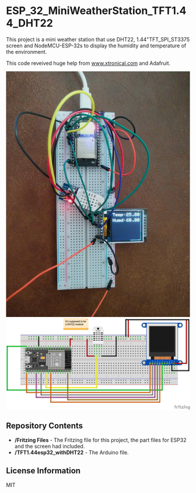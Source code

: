 # ESP_32_MiniWeatherStation_TFT1.44_DHT22

This project is a mini weather station that use DHT22, 1.44"TFT_SPI_ST3375 screen and NodeMCU-ESP-32s to display the humidity and 
temperature of the environment.

This code reveived huge help from www.xtronical.com and Adafruit.

![overview](https://github.com/JieGH/ESP_32_MiniWeatherStation_TFT1.44_DHT22/blob/master/Pic_.jpg)
![bb pic](https://github.com/JieGH/ESP_32_MiniWeatherStation_TFT1.44_DHT22/blob/master/Fritzing%20Files/TFT1.44esp32_withDHT22_bb.png)

Repository Contents
-------------------

* **/Fritzing Files** - The Fritzing file for this project, the part files for ESP32 and the screen had included.
* **/TFT1.44esp32_withDHT22** - The Arduino file.

License Information
-------------------

MIT
